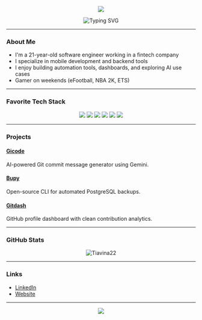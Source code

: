 <p align="center">
  <img src="https://capsule-render.vercel.app/api?type=waving&color=0:423da,7100:008080&fontColor=dedede&height=160&section=header&text=Tongasoa&fontSize=30" />
</p>

<p align="center">
  <img src="https://readme-typing-svg.demolab.com?font=Fira+Code&weight=700&size=20&pause=1000&color=06B6D4&center=true&vCenter=true&random=false&width=600&lines=Software+Engineer+(21+y.o);Mobile+Developer;Fintech+Developer" alt="Typing SVG" />
</p>

---

### About Me

- I'm a 21-year-old software engineer working in a fintech company  
- I specialize in mobile development and backend tools  
- I enjoy building automation tools, dashboards, and exploring AI use cases  
- Gamer on weekends (eFootball, NBA 2K, ETS)

---

### Favorite Tech Stack

<p align="center">
  <img src="https://img.shields.io/badge/Dart-0175C2?style=for-the-badge&logo=dart&logoColor=white" />
  <img src="https://img.shields.io/badge/TypeScript-007ACC?style=for-the-badge&logo=typescript&logoColor=white" />
  <img src="https://img.shields.io/badge/JavaScript-F7DF1E?style=for-the-badge&logo=javascript&logoColor=black" />
  <img src="https://img.shields.io/badge/Flutter-02569B?style=for-the-badge&logo=flutter&logoColor=white" />
  <img src="https://img.shields.io/badge/Node.js-339933?style=for-the-badge&logo=node.js&logoColor=white" />
  <img src="https://img.shields.io/badge/PostgreSQL-316192?style=for-the-badge&logo=postgresql&logoColor=white" />
</p>

---

### Projects

#### [Gicode](https://github.com/Tiavina22/gicode)  
AI-powered Git commit message generator using Gemini.

#### [Bupy](https://github.com/Tiavina22/bupy)  
Open-source CLI for automated PostgreSQL backups.

#### [Gitdash](https://github.com/Tiavina22/gitdash)  
GitHub profile dashboard with clean contribution analytics.

---

### GitHub Stats

<p align="center">
  <img src="https://github-readme-stats.vercel.app/api/top-langs?username=Tiavina22&theme=transparent&show_icons=true&locale=en&layout=compact" alt="Tiavina22" />
</p>

---

### Links

- [LinkedIn](https://www.linkedin.com/in/tiavina-ramilison/)
- [Website](https://tiavina-ramilison.vercel.app)

---

<p align="center">
  <img src="https://readme-typing-svg.demolab.com?font=Fira+Code&weight=700&size=18&pause=1000&color=00D991&center=true&vCenter=true&random=false&width=600&lines=Thanks+for+visiting+my+profile" />
</p>
